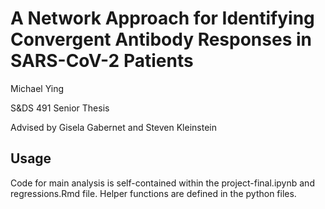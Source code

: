 # A Network Approach for Identifying Convergent Antibody Responses in SARS-CoV-2 Patients

Michael Ying

S&DS 491 Senior Thesis

Advised by Gisela Gabernet and Steven Kleinstein

## Usage

Code for main analysis is self-contained within the project-final.ipynb and regressions.Rmd file. Helper functions are defined in the python files.
